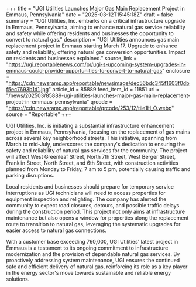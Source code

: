 +++
title = "UGI Utilities Launches Major Gas Main Replacement Project in Emmaus, Pennsylvania"
date = "2025-03-12T15:45:18Z"
draft = false
summary = "UGI Utilities, Inc. embarks on a critical infrastructure upgrade in Emmaus, Pennsylvania, aiming to enhance natural gas service reliability and safety while offering residents and businesses the opportunity to convert to natural gas."
description = "UGI Utilities announces gas main replacement project in Emmaus starting March 17. Upgrade to enhance safety and reliability, offering natural gas conversion opportunities. Impact on residents and businesses explained."
source_link = "https://ugi.reportablenews.com/pr/ugi-s-upcoming-system-upgrades-in-emmaus-could-provide-opportunities-to-convert-to-natural-gas"
enclosure = "https://cdn.newsramp.app/reportable/newsimage/dec56bdc345f1603f0dbf5ec7693b1d1.jpg"
article_id = 85889
feed_item_id = 11851
url = "/news/202503/85889-ugi-utilities-launches-major-gas-main-replacement-project-in-emmaus-pennsylvania"
qrcode = "https://cdn.newsramp.app/reportable/qrcode/253/12/tile1H_O.webp"
source = "Reportable"
+++

<p>UGI Utilities, Inc. is initiating a substantial infrastructure enhancement project in Emmaus, Pennsylvania, focusing on the replacement of gas mains across several key neighborhood streets. This initiative, spanning from March to mid-July, underscores the company's dedication to ensuring the safety and reliability of natural gas services for the community. The project will affect West Greenleaf Street, North 7th Street, West Berger Street, Franklin Street, North Street, and 6th Street, with construction activities planned from Monday to Friday, 7 am to 5 pm, potentially causing traffic and parking disruptions.</p><p>Local residents and businesses should prepare for temporary service interruptions as UGI technicians will need to access properties for equipment inspection and relighting. The company has alerted the community to expect road closures, detours, and possible traffic delays during the construction period. This project not only aims at infrastructure maintenance but also opens a window for properties along the replacement route to transition to natural gas, leveraging the systematic upgrades for easier access to natural gas connections.</p><p>With a customer base exceeding 760,000, UGI Utilities' latest project in Emmaus is a testament to its ongoing commitment to infrastructure modernization and the provision of dependable natural gas services. By proactively addressing system maintenance, UGI ensures the continued safe and efficient delivery of natural gas, reinforcing its role as a key player in the energy sector's move towards sustainable and reliable energy solutions.</p>